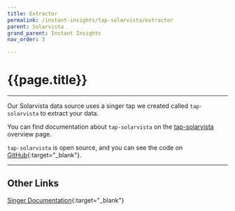 ```yaml
---
title: Extractor
permalink: /instant-insights/tap-solarvista/extractor
parent: Solarvista
grand_parent: Instant Insights
nav_order: 3

---
```


# {{page.title}}

---

Our Solarvista data source uses a singer tap we created called `tap-solarvista` to extract your data. 

You can find documentation about `tap-solarvista` on the [tap-solarvista]({{site.baseurl}}/instant-insights/tap-solarvista) overview page.

`tap-solarvista` is open source, and you can see the code on [GitHub](https://github.com/Matatika/tap-solarvista){:target="_blank"}.

---

## Other Links

[Singer Documentation](https://github.com/singer-io/getting-started){:target="_blank"}
